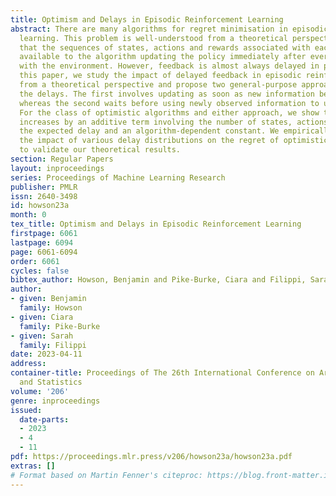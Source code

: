```yaml
---
title: Optimism and Delays in Episodic Reinforcement Learning
abstract: There are many algorithms for regret minimisation in episodic reinforcement
  learning. This problem is well-understood from a theoretical perspective, providing
  that the sequences of states, actions and rewards associated with each episode are
  available to the algorithm updating the policy immediately after every interaction
  with the environment. However, feedback is almost always delayed in practice. In
  this paper, we study the impact of delayed feedback in episodic reinforcement learning
  from a theoretical perspective and propose two general-purpose approaches to handling
  the delays. The first involves updating as soon as new information becomes available,
  whereas the second waits before using newly observed information to update the policy.
  For the class of optimistic algorithms and either approach, we show that the regret
  increases by an additive term involving the number of states, actions, episode length,
  the expected delay and an algorithm-dependent constant. We empirically investigate
  the impact of various delay distributions on the regret of optimistic algorithms
  to validate our theoretical results.
section: Regular Papers
layout: inproceedings
series: Proceedings of Machine Learning Research
publisher: PMLR
issn: 2640-3498
id: howson23a
month: 0
tex_title: Optimism and Delays in Episodic Reinforcement Learning
firstpage: 6061
lastpage: 6094
page: 6061-6094
order: 6061
cycles: false
bibtex_author: Howson, Benjamin and Pike-Burke, Ciara and Filippi, Sarah
author:
- given: Benjamin
  family: Howson
- given: Ciara
  family: Pike-Burke
- given: Sarah
  family: Filippi
date: 2023-04-11
address:
container-title: Proceedings of The 26th International Conference on Artificial Intelligence
  and Statistics
volume: '206'
genre: inproceedings
issued:
  date-parts:
  - 2023
  - 4
  - 11
pdf: https://proceedings.mlr.press/v206/howson23a/howson23a.pdf
extras: []
# Format based on Martin Fenner's citeproc: https://blog.front-matter.io/posts/citeproc-yaml-for-bibliographies/
---
```

